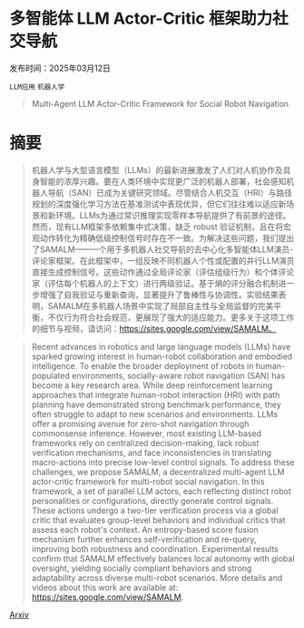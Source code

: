 # 多智能体 LLM Actor-Critic 框架助力社交导航

发布时间：2025年03月12日

`LLM应用` `机器人学`

> Multi-Agent LLM Actor-Critic Framework for Social Robot Navigation

# 摘要

> 机器人学与大型语言模型（LLMs）的最新进展激发了人们对人机协作及具身智能的浓厚兴趣。要在人类环境中实现更广泛的机器人部署，社会感知机器人导航（SAN）已成为关键研究领域。尽管结合人机交互（HRI）与路径规划的深度强化学习方法在基准测试中表现优异，但它们往往难以适应新场景和新环境。LLMs为通过常识推理实现零样本导航提供了有前景的途径。然而，现有LLM框架多依赖集中式决策，缺乏 robust 验证机制，且在将宏观动作转化为精确低级控制信号时存在不一致。为解决这些问题，我们提出了SAMALM——一个用于多机器人社交导航的去中心化多智能体LLM演员-评论家框架。在此框架中，一组反映不同机器人个性或配置的并行LLM演员直接生成控制信号。这些动作通过全局评论家（评估组级行为）和个体评论家（评估每个机器人的上下文）进行两级验证。基于熵的评分融合机制进一步增强了自我验证与重新查询，显著提升了鲁棒性与协调性。实验结果表明，SAMALM在多机器人场景中实现了局部自主性与全局监督的完美平衡，不仅行为符合社会规范，更展现了强大的适应能力。更多关于这项工作的细节与视频，请访问：https://sites.google.com/view/SAMALM。

> Recent advances in robotics and large language models (LLMs) have sparked growing interest in human-robot collaboration and embodied intelligence. To enable the broader deployment of robots in human-populated environments, socially-aware robot navigation (SAN) has become a key research area. While deep reinforcement learning approaches that integrate human-robot interaction (HRI) with path planning have demonstrated strong benchmark performance, they often struggle to adapt to new scenarios and environments. LLMs offer a promising avenue for zero-shot navigation through commonsense inference. However, most existing LLM-based frameworks rely on centralized decision-making, lack robust verification mechanisms, and face inconsistencies in translating macro-actions into precise low-level control signals. To address these challenges, we propose SAMALM, a decentralized multi-agent LLM actor-critic framework for multi-robot social navigation. In this framework, a set of parallel LLM actors, each reflecting distinct robot personalities or configurations, directly generate control signals. These actions undergo a two-tier verification process via a global critic that evaluates group-level behaviors and individual critics that assess each robot's context. An entropy-based score fusion mechanism further enhances self-verification and re-query, improving both robustness and coordination. Experimental results confirm that SAMALM effectively balances local autonomy with global oversight, yielding socially compliant behaviors and strong adaptability across diverse multi-robot scenarios. More details and videos about this work are available at: https://sites.google.com/view/SAMALM.

[Arxiv](https://arxiv.org/abs/2503.09758)